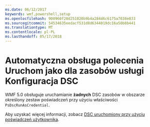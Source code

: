 ```yaml
---
ms.date: 06/12/2017
keywords: wmf,powershell,setup
ms.openlocfilehash: 900960f20d251020b9b4a284d6c6175a7038e033
ms.sourcegitcommit: 54534635eedacf531d8d6344019dc16a50b8b441
ms.translationtype: MT
ms.contentlocale: pl-PL
ms.lasthandoff: 05/17/2018
---
```

# <a name="automatic-runas-support-for-dsc-resources"></a>Automatyczna obsługa polecenia Uruchom jako dla zasobów usługi Konfiguracja DSC

WMF 5.0 obsługuje uruchamianie **żadnych** DSC zasobów w obszarze określony zestaw poświadczeń przy użyciu właściwości `PsDscRunAsCredential`.

Aby uzyskać więcej informacji, zobacz [DSC uruchomiony przy użyciu poświadczeń użytkownika](https://msdn.microsoft.com/powershell/dsc/runasuser).
